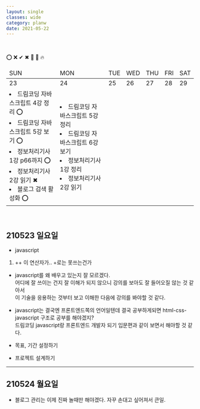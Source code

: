 ```yaml
---
layout: single
classes: wide
category: planw
date: 2021-05-22
---
```



<br>

⭕ ❌ ✔ ✖ 🏃 💪 🔥

<head>
  <link rel="stylesheet" type="text/css" href="/assets/css/weeklyplan_table.css">
</head>
<body>
<div>
  <table>
      <thead>
        <tr>
            <td>SUN</td>
            <td>MON</td>
            <td>TUE</td>
            <td>WED</td>
            <td>THU</td>
            <td>FRI</td>
            <td>SAT</td>      
        </tr>
      </thead>
      <tbody id="todo-list">
          <tr class= "day">
            <td>23</td>   
            <td>24</td>
            <td>25</td>
            <td>26</td>
            <td>27</td>
            <td>28</td>
            <td>29</td>
          </tr>
          <tr >
            <td>
              <li> 드림코딩 자바스크립트 4강 정리 ⭕</li>
              <li> 드림코딩 자바스크립트 5강 보기 ⭕</li>
              <li> 정보처리기사 1강 p66까지 ⭕</li>
              <li> 정보처리기사 2강 읽기 ✖</li>
              <li> 블로그 검색 활성화 ⭕</li>
            </td>
            <td>
              <li> 드림코딩 자바스크립트 5강 정리</li>
              <li> 드림코딩 자바스크립트 6강 보기</li>
              <li> 정보처리기사 1강 정리 </li>
              <li> 정보처리기사 2강 읽기 </li>
            </td>
            <td></td>
            <td></td>
            <td></td>
            <td></td>
            <td></td>
          </tr>
      </tbody>
  </table>
</div>
</body>

<br> 

## 210523 일요일

- javascript
1. ++ 이 연산자가.. +로는 못쓰는건가

- javascript를 왜 배우고 있는지 잘 모르겠다.  
어디에 잘 쓰이는 건지 잘 이해가 되지 않으니 강의를 보아도 잘 들어오질 않는 것 같아서  
이 기술을 응용하는 것부터 보고 이해한 다음에 강의를 봐야할 것 같다.

- javascript는 결국엔 프론트엔드쪽의 언어일텐데 결국 공부하게되면 html-css-javascript 구조로 공부를 해야겠지?   
드림코딩 javascript랑 프론트엔드 개발자 되기 입문편과 같이 보면서 해야할 것 같다.

- 목표, 기간 설정하기

- 프로젝트 설계하기


---
## 210524 월요일
- 블로그 관리는 이제 진짜 놀때만 해야겠다. 자꾸 손대고 싶어져서 큰일.